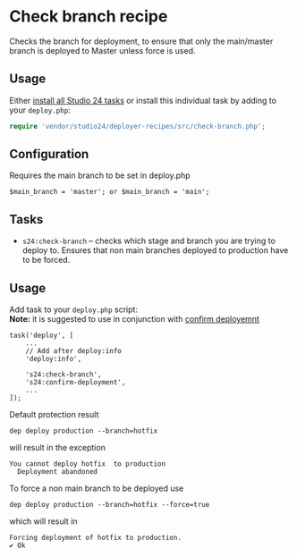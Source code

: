 # Check branch recipe

Checks the branch for deployment, to ensure that only the main/master branch is deployed to Master unless force is used.

## Usage

Either [install all Studio 24 tasks](../README.md#installation) or install this individual task by adding to your `deploy.php`:

```php
require 'vendor/studio24/deployer-recipes/src/check-branch.php';
```

## Configuration
Requires the main branch to be set in deploy.php
```
$main_branch = 'master'; or $main_branch = 'main';
```

## Tasks

- `s24:check-branch` – checks which stage and branch you are trying to deploy to. Ensures that non main branches deployed to production have to be forced.


## Usage

Add task to your `deploy.php` script:  
**Note:** it is suggested to use in conjunction with [confirm deployemnt](confirm-deployment.md)

```
task('deploy', [
    ...
    // Add after deploy:info
    'deploy:info',

    's24:check-branch',
    's24:confirm-deployment',    
    ...
]);
```

Default protection result
```
dep deploy production --branch=hotfix
```
will result in the exception
```
You cannot deploy hotfix  to production
  Deployment abandoned  
```
To force a non main branch to be deployed use
```
dep deploy production --branch=hotfix --force=true
```
which will result in 
```
Forcing deployment of hotfix to production.
✔ Ok
```
